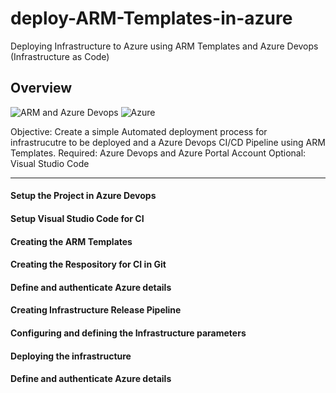 # deploy-ARM-Templates-in-azure
Deploying Infrastructure to Azure using ARM Templates and Azure Devops (Infrastructure as Code)


## Overview

![ARM and Azure Devops](https://msdnshared.blob.core.windows.net/media/2017/04/2017-04-08-Azure-IaC-Developing-ARM-Templates-with-VSCode-ARM-Tools.jpg)
![Azure](https://encrypted-tbn0.gstatic.com/images?q=tbn:ANd9GcQJzT_oM0JyQGmUAN5X7AsrDIN2S3q21iyYbI9wCf3g3QBSJ81vvQ)

Objective: Create a simple Automated deployment process for infrastrucutre to be deployed and a Azure Devops CI/CD Pipeline using ARM Templates.
Required: Azure Devops and Azure Portal Account
Optional: Visual Studio Code

***


#### Setup the Project in Azure Devops

#### Setup Visual Studio Code for CI 

#### Creating the ARM Templates

#### Creating the Respository for CI in Git

#### Define and authenticate Azure details

#### Creating Infrastructure Release Pipeline

#### Configuring and defining the Infrastructure parameters

#### Deploying the infrastructure

#### Define and authenticate Azure details

